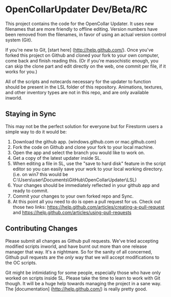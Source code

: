 OpenCollarUpdater Dev/Beta/RC
=============================

This project contains the code for the OpenCollar Updater.  It uses new
filenames that are more friendly to offline editing.  Version numbers have been
removed from the filenames, in favor of using an actual version control system
(Git).  

If you're new to Git, [start here] (http://help.github.com/).  Once you've
forked this project on Github and cloned your fork to your own computer, come
back and finish reading this. (Or if you're masochistic enough, you can skip
the clone part and edit directly on the web, one commit per file, if it works
for you.)

All of the scripts and notecards necessary for the updater to function should
be present in the LSL folder of this repository.  Animations, textures, and
other inventory types are not in this repo, and are only available inworld.

Staying in Sync
---------------

This may not be the perfect solution for everyone but for Firestorm users a
simple way to do it would be:

1. Download the github app. (windows.github.com or mac.github.com)
2. Fork the code on Github and clone your fork to your local machine.
3. Open the app and select the branch you would like to work on.
4. Get a copy of the latest updater inside SL.
5. When editing a file in SL, use the "save to hard disk" feature in the
   script editor so you can easily save your work to your local working directory.
   (i.e. on win7 this would be C:\Users\user\Documents\GitHub\OpenCollarUpdater\LSL)
6. Your changes should be immediately reflected in your github app and ready to commit.
7. Commit your changes to your own forked repo and Sync.
8. At this point all you need to do is open a pull request for us. Check out those two links: https://help.github.com/articles/creating-a-pull-request and https://help.github.com/articles/using-pull-requests 

Contributing Changes
--------------------

Please submit all changes as Github pull requests.  We've tried accepting
modified scripts inworld, and have burnt out more than one release manager that
way.  It's a nightmare.  So for the sanity of all concerned, Github pull
requests are the *only* way that we will accept modifications to the OC
scripts.

Git might be intimidating for some people, especially those who have only
worked on scripts inside SL.  Please take the time to learn to work with Git
though.  It will be a huge help towards managing the project in a sane way. The
[documentation] (http://help.github.com/) is really pretty good.
